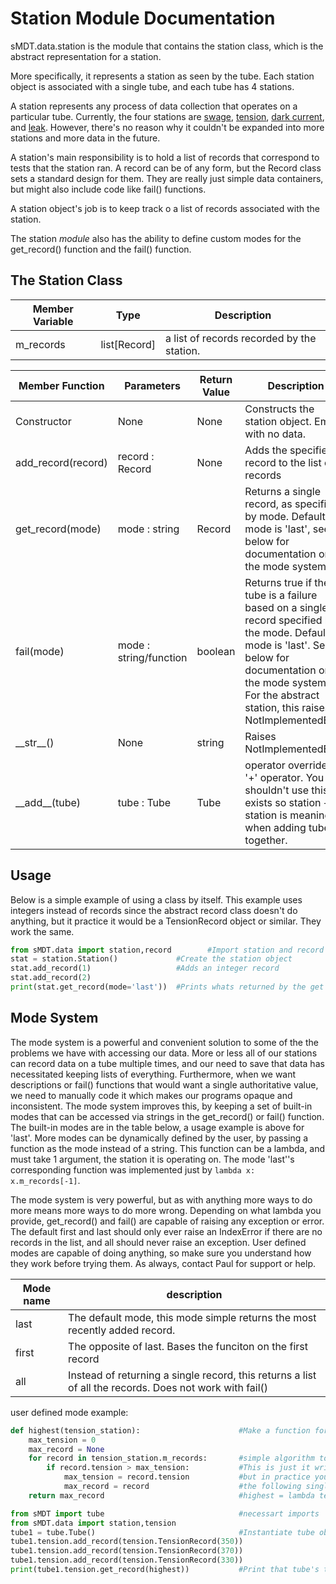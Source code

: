 Station Module Documentation
=============================

sMDT.data.station is the module that contains the station class, which is the abstract representation for a station.

More specifically, it represents a station as seen by the tube. Each station object is associated with a single tube, and each tube has 4 stations.

A station represents any process of data collection that operates on a particular tube. Currently, the four stations are [swage](swage.md), [tension](tension.md), [dark current](darkcurrent.md), and [leak](leak.md). However, there's no reason why it couldn't be expanded into more stations and more data in the future.

A station's main responsibility is to hold a list of records that correspond to tests that the station ran. A record can be of any form, but the Record class sets a standard design for them. They are really just simple data containers, but might also include code like fail() functions.

A station object's job is to keep track o a list of records associated with the station.

The station *module* also has the ability to define custom modes for the get_record() function and the fail() function.


The Station Class
----------------

Member Variable | Type | Description
---|---|---
m_records | list[Record] | a list of records recorded by the station.

Member Function | Parameters | Return Value | Description
---|---|---|---
Constructor | None | None | Constructs the station object. Empty with no data.
add_record(record) | record : Record | None | Adds the specified record to the list of records
get_record(mode) | mode : string | Record | Returns a single record, as specified by mode. Default mode is 'last', see below for documentation on the mode system.
fail(mode) | mode : string/function | boolean | Returns true if the tube is a failure based on a single record specified by the mode. Default mode is 'last'. See below for documentation on the mode system. For the abstract station, this raises NotImplementedError
\_\_str\_\_() | None | string | Raises NotImplementedError
\_\_add\_\_(tube) | tube : Tube | Tube | operator override for '+' operator. You shouldn't use this, it exists so station + station is meaningful when adding tubes together. 

Usage
-----
Below is a simple example of using a class by itself. This example uses integers instead of records since the abstract record class doesn't do anything, but it practice it would be a TensionRecord object or similar. They work the same.
```python
from sMDT.data import station,record        #Import station and record
stat = station.Station()             #Create the station object
stat.add_record(1)                   #Adds an integer record 
stat.add_record(2)
print(stat.get_record(mode='last'))  #Prints whats returned by the get record function, mode being last. The last record added was 2, so it should just print `2`.
```

Mode System
-----------
The mode system is a powerful and convenient solution to some of the the problems we have with accessing our data. More or less all of our stations can record data on a tube multiple times, and our need to save that data has necessitated keeping lists of everything. Furthermore, when we want descriptions or fail() functions that would want a single authoritative value, we need to manually code it which makes our programs opaque and inconsistent. The mode system improves this, by keeping a set of built-in modes that can be accessed via strings in the get_record() or fail() function. The built-in modes are in the table below, a usage example is above for 'last'. More modes can be dynamically defined by the user, by passing a function as the mode instead of a string. This function can be a lambda, and must take 1 argument, the station it is operating on. The mode 'last''s corresponding function was implemented just by `lambda x: x.m_records[-1]`.

The mode system is very powerful, but as with anything more ways to do more means more ways to do more wrong. Depending on what lambda you provide, get_record() and fail() are capable of raising any exception or error. The default first and last should only ever raise an IndexError if there are no records in the list, and all should never raise an exception. User defined modes are capable of doing anything, so make sure you understand how they work before trying them. As always, contact Paul for support or help.

Mode name|description
---|---
last|The default mode, this mode simple returns the most recently added record.
first|The opposite of last. Bases the funciton on the first record
all|Instead of returning a single record, this returns a list of all the records. Does not work with fail()

user defined mode example:

```python
def highest(tension_station):                      #Make a function for our mode, we want get_record to return the record with the highest tension
    max_tension = 0
    max_record = None
    for record in tension_station.m_records:       #simple algorithm to loop through, find the one with the highest tension, and return it.
        if record.tension > max_tension:           #This is just it written out with a real function to simplify it,
            max_tension = record.tension           #but in practice you can shorten this code significantly with lambdas and built-in python functions
            max_record = record                    #the following single line is equivalent to the entire 'highest' function definition
    return max_record                              #highest = lambda tension_station: max(tension_station.m_records, key=lambda tension_record: tension_record.tension

from sMDT import tube                              #necessart imports
from sMDT.data import station,tension
tube1 = tube.Tube()                                #Instantiate tube object and add tension records
tube1.tension.add_record(tension.TensionRecord(350))
tube1.tension.add_record(tension.TensionRecord(370))
tube1.tension.add_record(tension.TensionRecord(330))
print(tube1.tension.get_record(highest))           #Print that tube's tension, where mode is our function highest. Should print the record with the highest tension, 370
```

